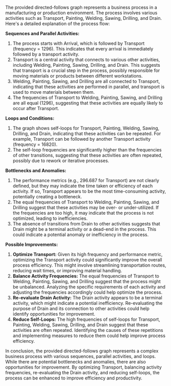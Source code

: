 The provided directed-follows graph represents a business process in a manufacturing or production environment. The process involves various activities such as Transport, Painting, Welding, Sawing, Drilling, and Drain. Here's a detailed explanation of the process flow:

**Sequences and Parallel Activities:**

1. The process starts with Arrival, which is followed by Transport (frequency = 1296). This indicates that every arrival is immediately followed by a transport activity.
2. Transport is a central activity that connects to various other activities, including Welding, Painting, Sawing, Drilling, and Drain. This suggests that transport is a crucial step in the process, possibly responsible for moving materials or products between different workstations.
3. Welding, Painting, Sawing, and Drilling are all connected to Transport, indicating that these activities are performed in parallel, and transport is used to move materials between them.
4. The frequencies of Transport to Welding, Painting, Sawing, and Drilling are all equal (1296), suggesting that these activities are equally likely to occur after Transport.

**Loops and Conditions:**

1. The graph shows self-loops for Transport, Painting, Welding, Sawing, Drilling, and Drain, indicating that these activities can be repeated. For example, Transport can be followed by another Transport activity (frequency = 16820).
2. The self-loop frequencies are significantly higher than the frequencies of other transitions, suggesting that these activities are often repeated, possibly due to rework or iterative processes.

**Bottlenecks and Anomalies:**

1. The performance metrics (e.g., 296.687 for Transport) are not clearly defined, but they may indicate the time taken or efficiency of each activity. If so, Transport appears to be the most time-consuming activity, potentially creating a bottleneck.
2. The equal frequencies of Transport to Welding, Painting, Sawing, and Drilling suggest that these activities may be over- or under-utilized. If the frequencies are too high, it may indicate that the process is not optimized, leading to inefficiencies.
3. The absence of transitions from Drain to other activities suggests that Drain might be a terminal activity or a dead-end in the process. This could indicate a potential anomaly or inefficiency in the process.

**Possible Improvements:**

1. **Optimize Transport:** Given its high frequency and performance metric, optimizing the Transport activity could significantly improve the overall process efficiency. This might involve streamlining transportation routes, reducing wait times, or improving material handling.
2. **Balance Activity Frequencies:** The equal frequencies of Transport to Welding, Painting, Sawing, and Drilling suggest that the process might be unbalanced. Analyzing the specific requirements of each activity and adjusting the frequencies accordingly could help optimize the process.
3. **Re-evaluate Drain Activity:** The Drain activity appears to be a terminal activity, which might indicate a potential inefficiency. Re-evaluating the purpose of Drain and its connection to other activities could help identify opportunities for improvement.
4. **Reduce Self-Loops:** The high frequencies of self-loops for Transport, Painting, Welding, Sawing, Drilling, and Drain suggest that these activities are often repeated. Identifying the causes of these repetitions and implementing measures to reduce them could help improve process efficiency.

In conclusion, the provided directed-follows graph represents a complex business process with various sequences, parallel activities, and loops. While there are potential bottlenecks and anomalies, there are also opportunities for improvement. By optimizing Transport, balancing activity frequencies, re-evaluating the Drain activity, and reducing self-loops, the process can be enhanced to improve efficiency and productivity.